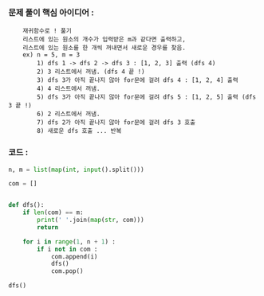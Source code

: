 ### 문제 풀이 핵심 아이디어 :
        재귀함수로 ! 풀기
        리스트에 있는 원소의 개수가 입력받은 m과 같다면 출력하고,
        리스트에 있는 원소를 한 개씩 꺼내면서 새로운 경우를 찾음.
        ex) n = 5, m = 3
            1) dfs 1 -> dfs 2 -> dfs 3 : [1, 2, 3] 출력 (dfs 4)
            2) 3 리스트에서 꺼냄. (dfs 4 끝 !)
            3) dfs 3가 아직 끝나지 않아 for문에 걸려 dfs 4 : [1, 2, 4] 출력
            4) 4 리스트에서 꺼냄.
            5) dfs 3가 아직 끝나지 않아 for문에 걸려 dfs 5 : [1, 2, 5] 출력 (dfs 3 끝 !)
            6) 2 리스트에서 꺼냄. 
            7) dfs 2가 아직 끝나지 않아 for문에 걸려 dfs 3 호출
            8) 새로운 dfs 호출 ... 반복

### 코드 :
```python
n, m = list(map(int, input().split()))

com = []


def dfs():
    if len(com) == m:
        print(' '.join(map(str, com)))
        return

    for i in range(1, n + 1) :
        if i not in com :
            com.append(i)
            dfs()
            com.pop()

dfs()
```
